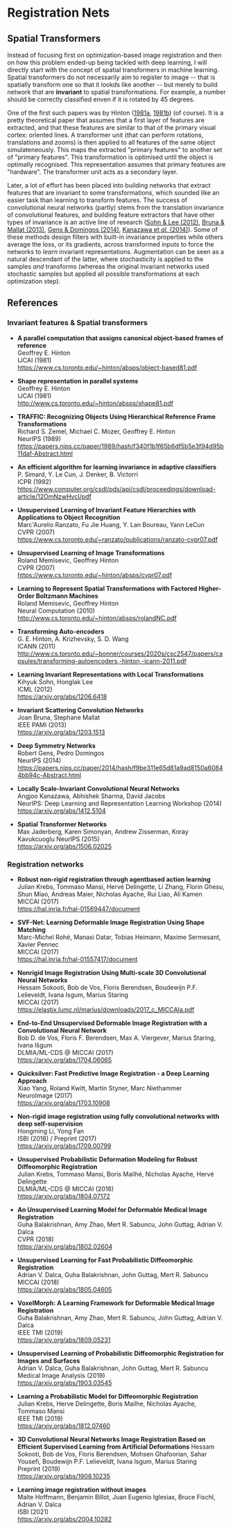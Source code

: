 Registration Nets
=================

Spatial Transformers
--------------------

Instead of focusing first on optimization-based image registration and then on how 
this problem ended-up being tackled with deep learning, I will directly start 
with the concept of spatial transformers in machine learning. Spatial transformers 
do not necessarily aim to register to image -- that is spatially transform one so 
that it lookds like another -- but merely to build network that are **invariant** 
to spatial transformations. For example, a number should be correctly classified 
enven if it is rotated by 45 degrees. 

One of the first such papers was by Hinton ([1981a](#hinton1981parallel), [1981b](#hinton1981shape)) (of course).
It is a pretty theoretical paper that assumes that a first layer of features are extracted,
and that these features are similar to that of the primary visual cortex: oriented lines.
A transformer unit (that can perform rotations, translations and zooms) is then applied 
to all features of the same object simulateneously. This maps the extracted "primary 
features" to another set of "primary features". This transformation is optimised until 
the object is optimally recognised. This representation assumes that primary features 
are "hardware". The transformer unit acts as a secondary layer.

Later, a lot of effort has been placed into building networks that extract features 
that are invariant to some transformations, which sounded like an easier task than learning
to transform features. The success of convolutional neural networks (partly) stems from 
the translation invariance of convolutional features, and building feature extractors 
that have other types of invariance is an active line of research 
([Sohn & Lee (2012)](#sohn2012learning), [Bruna & Mallat (2013)](#bruna2013invariant), 
[Gens & Domingos (2014)](#gens2014deep), [Kanazawa et _al._ (2014)](#kanazawa2014locally)).
Some of these methods design filters with built-in invariance properties while others
average the loss, or its gradients, across transformed inputs to force the networks 
to _learn_ invariant representations. Augmentation can be seen as a natural descendant of 
the latter, where stochasticity is applied to the samples _and_ transforms (whereas 
the original invariant networks used stochastic samples but applied all possible 
transformations at each optimization step).

References
----------

### Invariant features & Spatial transformers

- <b id="hinton1981parallel"></b>
  **A parallel computation that assigns canonical object-based frames of reference** <br/>
  Geoffrey E. Hinton <br/>
  IJCAI (1981) <br/>
  https://www.cs.toronto.edu/~hinton/absps/object-based81.pdf
 
- <b id="hinton1981shape"></b>
  **Shape representation in parallel systems** <br/>
  Geoffrey E. Hinton <br/>
  IJCAI (1981) <br/>
  http://www.cs.toronto.edu/~hinton/absps/shape81.pdf
  
- <b id="zemel1989traffic"></b>
  **TRAFFIC: Recognizing Objects Using Hierarchical Reference Frame Transformations** <br />
  Richard S. Zemel, Michael C. Mozer, Geoffrey E. Hinton <br />
  NeurIPS (1989) <br />
  https://papers.nips.cc/paper/1989/hash/f340f1b1f65b6df5b5e3f94d95b11daf-Abstract.html

- <b id="simard1992efficient"></b> 
  **An efficient algorithm for learning invariance in adaptive classifiers** <br />
  P. Simard, Y. Le Cun, J. Denker, B. Victorri <br />
  ICPR (1992) <br />
  https://www.computer.org/csdl/pds/api/csdl/proceedings/download-article/12OmNzwHvcI/pdf

- <b id="ranzato2007unsupervised"></b>
  **Unsupervised Learning of Invariant Feature Hierarchies with Applications to Object Recognition** <br />
  Marc'Aurelio Ranzato, Fu Jie Huang, Y. Lan Boureau, Yann LeCun <br />
  CVPR (2007) <br />
  https://www.cs.toronto.edu/~ranzato/publications/ranzato-cvpr07.pdf

- <b id="memisevic2007unsupervised"></b>
  **Unsupervised Learning of Image Transformations** <br />
  Roland Memisevic, Geoffrey Hinton <br />
  CVPR (2007) <br />
  https://www.cs.toronto.edu/~hinton/absps/cvpr07.pdf

- <b id="memisevic2010learning"></b>
  **Learning to Represent Spatial Transformations with Factored Higher-Order Boltzmann Machines** <br />
  Roland Memisevic, Geoffrey Hinton <br />
  Neural Computation (2010) <br />
  http://www.cs.toronto.edu/~hinton/absps/rolandNC.pdf

- <b id="hinton2011transforming"></b>
  **Transforming Auto-encoders** <br />
  G. E. Hinton, A. Krizhevsky, S. D. Wang <br />
  ICANN (2011) <br />
  http://www.cs.toronto.edu/~bonner/courses/2020s/csc2547/papers/capsules/transforming-autoencoders,-hinton,-icann-2011.pdf

- <b id="sohn2012learning"></b>
  **Learning Invariant Representations with Local Transformations** <br/>
  Kihyuk Sohn, Honglak Lee <br />
  ICML (2012) <br />
  https://arxiv.org/abs/1206.6418

- <b id="bruna2013invariant"></b>
  **Invariant Scattering Convolution Networks** <br/>
  Joan Bruna, Stephane Mallat  <br/>
  IEEE PAMI (2013) <br/>
  https://arxiv.org/abs/1203.1513

- <b id="gens2014deep"></b>
  **Deep Symmetry Networks** <br/>
  Robert Gens, Pedro Domingos <br/>
  NeurIPS (2014) <br/>
  https://papers.nips.cc/paper/2014/hash/f9be311e65d81a9ad8150a60844bb94c-Abstract.html

- <b id="kanazawa2014locally"></b>
  **Locally Scale-Invariant Convolutional Neural Networks** <br/>
  Angjoo Kanazawa, Abhishek Sharma, David Jacobs <br/>
  NeurIPS: Deep Learning and Representation Learning Workshop (2014) <br/>
  https://arxiv.org/abs/1412.5104

- <b id="jaderberg2015spatial"></b>
  **Spatial Transformer Networks** <br />
  Max Jaderberg, Karen Simonyan, Andrew Zisserman, Koray Kavukcuoglu
  NeurIPS (2015) <br />
  https://arxiv.org/abs/1506.02025

### Registration networks

- **Robust non-rigid registration through agentbased action learning** <br />
  Julian Krebs, Tommaso Mansi, Hervé Delingette, Li Zhang, Florin Ghesu, 
  Shun Miao, Andreas Maier, Nicholas Ayache, Rui Liao, Ali Kamen <br />
  MICCAI (2017) <br />
  https://hal.inria.fr/hal-01569447/document

- **SVF-Net: Learning Deformable Image Registration Using Shape Matching** <br />
  Marc-Michel Rohé, Manasi Datar, Tobias Heimann, Maxime Sermesant, Xavier Pennec <br />
  MICCAI (2017) <br />
  https://hal.inria.fr/hal-01557417/document

- **Nonrigid Image Registration Using Multi-scale 3D Convolutional Neural Networks** <br />
  Hessam Sokooti, Bob de Vos, Floris Berendsen, Boudewijn P.F. Lelieveldt, Ivana Isgum, Marius Staring <br />
  MICCAI (2017) <br />
  https://elastix.lumc.nl/marius/downloads/2017_c_MICCAIa.pdf

- **End-to-End Unsupervised Deformable Image Registration with a Convolutional Neural Network** <br />
  Bob D. de Vos, Floris F. Berendsen, Max A. Viergever, Marius Staring, Ivana Išgum <br/>
  DLMIA/ML-CDS @ MICCAI (2017) <br />
  https://arxiv.org/abs/1704.06065
 
- **Quicksilver: Fast Predictive Image Registration - a Deep Learning Approach** <br />
  Xiao Yang, Roland Kwitt, Martin Styner, Marc Niethammer <br />
  NeuroImage (2017) <br />
  https://arxiv.org/abs/1703.10908

- **Non-rigid image registration using fully convolutional networks with deep self-supervision** <br />
  Hongming Li, Yong Fan <br />
  ISBI (2018) / Preprint (2017) <br />
  https://arxiv.org/abs/1709.00799
  
- **Unsupervised Probabilistic Deformation Modeling for Robust Diffeomorphic Registration** <br />
  Julian Krebs, Tommaso Mansi, Boris Mailhé, Nicholas Ayache, Hervé Delingette <br />
  DLMIA/ML-CDS @ MICCAI (2018) <br />
  https://arxiv.org/abs/1804.07172
  
- **An Unsupervised Learning Model for Deformable Medical Image Registration** <br />
  Guha Balakrishnan, Amy Zhao, Mert R. Sabuncu, John Guttag, Adrian V. Dalca <br />
  CVPR (2018) <br />
  https://arxiv.org/abs/1802.02604

- **Unsupervised Learning for Fast Probabilistic Diffeomorphic Registration** <br />
  Adrian V. Dalca, Guha Balakrishnan, John Guttag, Mert R. Sabuncu <br />
  MICCAI (2018) <br />
  https://arxiv.org/abs/1805.04605

- **VoxelMorph: A Learning Framework for Deformable Medical Image Registration** <br />
  Guha Balakrishnan, Amy Zhao, Mert R. Sabuncu, John Guttag, Adrian V. Dalca <br />
  IEEE TMI (2019) <br />
  https://arxiv.org/abs/1809.05231

- **Unsupervised Learning of Probabilistic Diffeomorphic Registration for Images and Surfaces** <br />
  Adrian V. Dalca, Guha Balakrishnan, John Guttag, Mert R. Sabuncu <br />
  Medical Image Analysis (2019) <br />
  https://arxiv.org/abs/1903.03545

- **Learning a Probabilistic Model for Diffeomorphic Registration** <br />
  Julian Krebs, Herve Delingette, Boris Mailhe, Nicholas Ayache, Tommaso Mansi <br />
  IEEE TMI (2019) <br/>
  https://arxiv.org/abs/1812.07460

- **3D Convolutional Neural Networks Image Registration Based on Efficient Supervised Learning from Artificial Deformations**
  Hessam Sokooti, Bob de Vos, Floris Berendsen, Mohsen Ghafoorian, Sahar Yousefi, 
  Boudewijn P.F. Lelieveldt, Ivana Isgum, Marius Staring <br />
  Preprint (2019) <br />
  https://arxiv.org/abs/1908.10235
  
- **Learning image registration without images** <br />
  Malte Hoffmann, Benjamin Billot, Juan Eugenio Iglesias, Bruce Fischl, Adrian V. Dalca <br />
  ISBI (2021) <br />
  https://arxiv.org/abs/2004.10282
